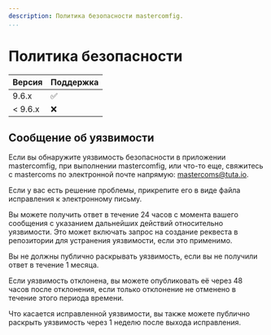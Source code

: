 ```yaml
---
description: Политика безопасности mastercomfig.
...
```


# Политика безопасности

| Версия    | Поддержка          |
| --------- | ------------------ |
| 9.6.x     | :white_check_mark: |
| < 9.6.x   | :x:                |

## Сообщение об уязвимости

Если вы обнаружите уязвимость безопасности в приложении mastercomfig, при выполнении mastercomfig,
или что-то еще, свяжитесь с mastercoms по электронной почте напрямую: [mastercoms@tuta.io](mailto:mastercoms@tuta.io).

Если у вас есть решение проблемы, прикрепите его в виде файла исправления к электронному письму.

Вы можете получить ответ в течение 24 часов с момента вашего сообщения с указанием дальнейших действий относительно уязвимости. Это может включать запрос на создание реквеста в репозитории для
устранения уязвимости, если это применимо.

Вы не должны публично раскрывать уязвимость, если вы не получили ответ в течение 1 месяца.

Если уязвимость отклонена, вы можете опубликовать её через 48 часов после отклонения, если только отклонение не отменено в течение этого периода времени.

Что касается исправленной уязвимости, вы также можете публично раскрыть уязвимость через 1 неделю после выхода исправления.
